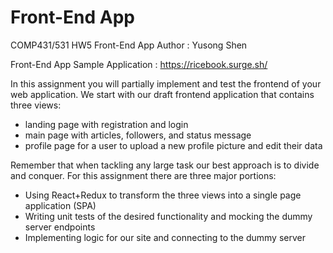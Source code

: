 # Front-End App
COMP431/531 HW5 Front-End App
Author : Yusong Shen

Front-End App
Sample Application : https://ricebook.surge.sh/

In this assignment you will partially implement and test the frontend of your web application. We start with our draft frontend application that contains three views:

- landing page with registration and login
- main page with articles, followers, and status message
- profile page for a user to upload a new profile picture and edit their data

Remember that when tackling any large task our best approach is to divide and conquer. For this assignment there are three major portions:
- Using React+Redux to transform the three views into a single page application (SPA)
- Writing unit tests of the desired functionality and mocking the dummy server endpoints
- Implementing logic for our site and connecting to the dummy server
